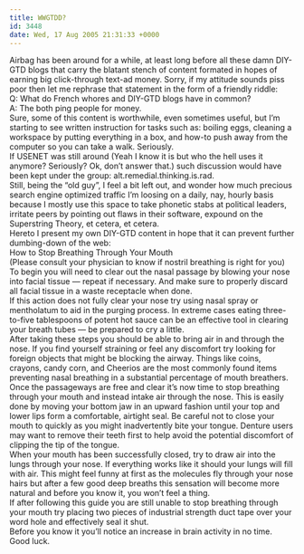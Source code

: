 ```yaml
---
title: WWGTDD?
id: 3448
date: Wed, 17 Aug 2005 21:31:33 +0000
---
```


Airbag has been around for a while, at least long before all these damn <span class="caps">DIY-GTD</span> blogs that carry the blatant stench of content formated in hopes of earning big click-through text-ad money. Sorry, if my attitude sounds piss poor then let me rephrase that statement in the form of a friendly riddle:  
<span class="caps">Q:</span> What do French whores and <span class="caps">DIY-GTD</span> blogs have in common?  
<span class="caps">A:</span> The both ping people for money.  
 Sure, some of this content is worthwhile, even sometimes useful, but I’m starting to see written instruction for tasks such as: boiling eggs, cleaning a workspace by putting everything in a box, and how-to push away from the computer so you can take a walk. Seriously.  
 If <span class="caps">USENET</span> was still around (Yeah I know it is but who the hell uses it anymore? Seriously? Ok, don’t answer that.) such discussion would have been kept under the group: alt.remedial.thinking.is.rad.  
 Still, being the “old guy”, I feel a bit left out, and wonder how much precious search engine optimized traffic I’m loosing on a daily, nay, hourly basis because I mostly use this space to take phonetic stabs at political leaders, irritate peers by pointing out flaws in their software, expound on the Superstring Theory, et cetera, et cetera.  
 Hereto I present my own <span class="caps">DIY-GTD</span> content in hope that it can prevent further dumbing-down of the web:  
<span class="caps">How to Stop Breathing Through Your Mouth</span>  
 (Please consult your physician to know if nostril breathing is right for you)  
 To begin you will need to clear out the nasal passage by blowing your nose into facial tissue — repeat if necessary. And make sure to properly discard all facial tissue in a waste receptacle when done.  
 If this action does not fully clear your nose try using nasal spray or mentholatum to aid in the purging process. In extreme cases eating three-to-five tablespoons of potent hot sauce can be an effective tool in clearing your breath tubes — be prepared to cry a little.  
 After taking these steps you should be able to bring air in and through the nose. If you find yourself straining or feel any discomfort try looking for foreign objects that might be blocking the airway. Things like coins, crayons, candy corn, and Cheerios are the most commonly found items preventing nasal breathing in a substantial percentage of mouth breathers.  
 Once the passageways are free and clear it’s now time to stop breathing through your mouth and instead intake air through the nose. This is easily done by moving your bottom jaw in an upward fashion until your top and lower lips form a comfortable, airtight seal. Be careful not to close your mouth to quickly as you might inadvertently bite your tongue. Denture users may want to remove their teeth first to help avoid the potential discomfort of clipping the tip of the tongue.  
 When your mouth has been successfully closed, try to draw air into the lungs through your nose. If everything works like it should your lungs will fill with air. This might feel funny at first as the molecules fly through your nose hairs but after a few good deep breaths this sensation will become more natural and before you know it, you won’t feel a thing.  
 If after following this guide you are still unable to stop breathing through your mouth try placing two pieces of industrial strength duct tape over your word hole and effectively seal it shut.  
 Before you know it you’ll notice an increase in brain activity in no time.  
 Good luck.


